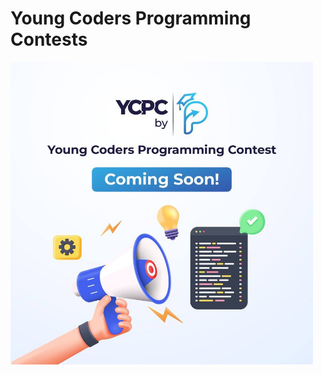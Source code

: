 # Young Coders Programming Contests

<img src= "/Beginner Level 1st Round/YCPC by Phitron.jpg" width="96%">
